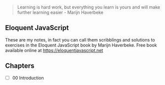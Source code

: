 > Learning is hard work, but everything you learn is yours and will make further learning easier - Marijn Haverbeke

## Eloquent JavaScript

These are my notes, in fact you can call them scribblings and solutions to exercises in the Eloquent JavaScript book by Marijn Haverbeke. Free book available online at <https://eloquentjavascript.net>

## Chapters

- [ ] 00 Introduction
